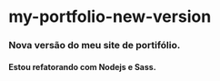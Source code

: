 # my-portfolio-new-version

### Nova versão do meu site de portifólio.
#### Estou refatorando com Nodejs e Sass.
